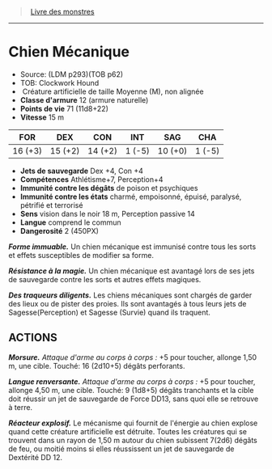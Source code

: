 ﻿> [Livre des monstres](tome_of_beasts.md)

---

# Chien Mécanique

- Source: (LDM p293)(TOB p62)
- TOB: Clockwork Hound
-  Créature artificielle de taille Moyenne (M), non alignée
- **Classe d'armure** 12 (armure naturelle)
- **Points de vie** 71 (11d8+22)
- **Vitesse** 15 m

|FOR|DEX|CON|INT|SAG|CHA|
|---|---|---|---|---|---|
|16 (+3)|15 (+2)|14 (+2)|1 (-5)|10 (+0)|1 (-5)|

- **Jets de sauvegarde** Dex +4, Con +4
- **Compétences** Athlétisme+7, Perception+4
- **Immunité contre les dégâts** de poison et psychiques
- **Immunité contre les états** charmé, empoisonné, épuisé, paralysé, pétrifié et terrorisé
- **Sens** vision dans le noir 18 m, Perception passive 14
- **Langue** comprend le commun
- **Dangerosité** 2 (450PX)

**_Forme immuable._** Un chien mécanique est immunisé contre tous les sorts et effets susceptibles de modifier sa forme.

**_Résistance à la magie._** Un chien mécanique est avantagé lors de ses jets de sauvegarde contre les sorts et autres effets magiques.

**_Des traqueurs diligents._** Les chiens mécaniques sont chargés de garder des lieux ou de pister des proies. Ils sont avantagés à tous leurs jets de Sagesse(Perception) et Sagesse (Survie) quand ils traquent.

## ACTIONS

**_Morsure._** _Attaque d'arme au corps à corps :_ +5 pour toucher, allonge 1,50 m, une cible. Touché: 16 (2d10+5) dégâts perforants.

**_Langue renversante._** _Attaque d'arme au corps à corps :_ +5 pour toucher, allonge 4,50 m, une cible. Touché: 9 (1d8+5) dégâts tranchants et la cible doit réussir un jet de sauvegarde de Force DD13, sans quoi elle se retrouve à terre.

**_Réacteur explosif._** Le mécanisme qui fournit de l'énergie au chien explose quand cette créature artificielle est détruite. Toutes les créatures qui se trouvent dans un rayon de 1,50 m autour du chien subissent 7(2d6) dégâts de feu, ou moitié moins si elles réussissent un jet de sauvegarde de Dextérité DD 12.

